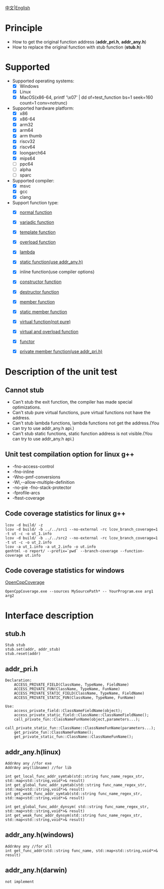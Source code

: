 [中文](README_zh.md)|[English](README.md)

# Principle
- How to get the original function address (**addr_pri.h**, **addr_any.h**)
- How to replace the original function with stub function (**stub.h**)

# Supported
- Supported operating systems:
  * [x] Windows
  * [x] Linux
  * [x] MacOS(x86-64, printf '\x07' | dd of=test_function bs=1 seek=160 count=1 conv=notrunc)
- Supported hardware platform: 
  * [x] x86
  * [x] x86-64
  * [x] arm32
  * [x] arm64
  * [x] arm thumb
  * [x] riscv32
  * [x] riscv64
  * [x] loongarch64
  * [x] mips64
  * [ ] ppc64
  * [ ] alpha 
  * [ ] sparc
- Supported compiler: 
  * [x] msvc
  * [x] gcc
  * [x] clang
- Support function type:
  * [x] [normal function](test/test_function.cpp)
  * [x] [variadic function]((test/test_variadic_function.cpp))
  * [x] [template function](test/test_template_function_linux.cpp)
  * [x] [overload function](test/test_overload_function_linux.cpp)
  * [x] [lambda](test/test_addr_lambda_linux.cpp)
  * [x] [static function(use addr_any.h)](test/test_addr_any_linux.cpp)
  * [x] inline function(use compiler options)
  * [x] [constructor function](test/test_constructor_function_linux.cpp)
  * [x] [destructor function](test/test_dtor_function_linux.cpp)
  * [x] [member function](test/test_class_member_function.cpp)
  * [x] [static member function](test/test_object_member_function_linux.cpp)
  * [x] [virtual function(not pure)](test/test_virtual_function_linux.cpp)
  * [x] [virtual and overload function](test/test_virtual_overload_function_linux.cpp)
  * [x] [functor](test/test_functor_linux.cpp)
  * [x] [private member function(use addr_pri.h)](test/test_private_member_function_linux.cpp)




# Description of the unit test
## Cannot stub
- Can't stub the exit function, the compiler has made special optimizations.
- Can't stub pure virtual functions, pure virtual functions not have the address.
- Can't stub lambda functions, lambda functions not get the address.(You can try to use addr_any.h api.)
- Can't stub static functions, static function address is not visible.(You can try to use addr_any.h api.)


## Unit test compilation option for linux g++
- -fno-access-control
- -fno-inline
- -Wno-pmf-conversions
- -Wl,--allow-multiple-definition
- -no-pie -fno-stack-protector
- -fprofile-arcs
- -ftest-coverage

## Code coverage statistics for linux g++
```
lcov -d build/ -z
lcov -d build/ -b ../../src1 --no-external -rc lcov_branch_coverage=1 -t ut -c -o ut_1.info
lcov -d build/ -b ../../src2 --no-external -rc lcov_branch_coverage=1 -t ut -c -o ut_2.info
lcov -a ut_1.info -a ut_2.info -o ut.info
genhtml -o report/ --prefix=`pwd` --branch-coverage --function-coverage ut.info
```
## Code coverage statistics for windows

 [OpenCppCoverage](https://github.com/OpenCppCoverage/OpenCppCoverage)
```
OpenCppCoverage.exe --sources MySourcePath* -- YourProgram.exe arg1 arg2
```
# Interface description

## stub.h
```
Stub stub
stub.set(addr, addr_stub)
stub.reset(addr)
```

## addr_pri.h
```
Declaration:
    ACCESS_PRIVATE_FIELD(ClassName, TypeName, FieldName)
    ACCESS_PRIVATE_FUN(ClassName, TypeName, FunName)
    ACCESS_PRIVATE_STATIC_FIELD(ClassName, TypeName, FieldName)
    ACCESS_PRIVATE_STATIC_FUN(ClassName, TypeName, FunName)

Use:
    access_private_field::ClassNameFieldName(object);
    access_private_static_field::ClassName::ClassNameFieldName();
    call_private_fun::ClassNameFunName(object,parameters...);
    call_private_static_fun::ClassName::ClassNameFunName(parameters...);
    get_private_fun::ClassNameFunName();
    get_private_static_fun::ClassName::ClassNameFunName();
```

## addr_any.h(linux)
```
AddrAny any //for exe
AddrAny any(libname) //for lib

int get_local_func_addr_symtab(std::string func_name_regex_str, std::map<std::string,void*>& result)
int get_global_func_addr_symtab(std::string func_name_regex_str, std::map<std::string,void*>& result)
int get_weak_func_addr_symtab(std::string func_name_regex_str, std::map<std::string,void*>& result)

int get_global_func_addr_dynsym( std::string func_name_regex_str, std::map<std::string,void*>& result)
int get_weak_func_addr_dynsym(std::string func_name_regex_str, std::map<std::string,void*>& result)

```
## addr_any.h(windows)
```
AddrAny any //for all
int get_func_addr(std::string func_name, std::map<std::string,void*>& result)
```
## addr_any.h(darwin)
```
not implement
```

